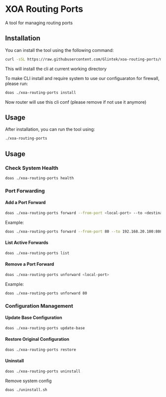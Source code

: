 # XOA Routing Ports

A tool for managing routing ports

## Installation

You can install the tool using the following command:

```bash
curl -sSL https://raw.githubusercontent.com/Glintek/xoa-routing-ports/main/install.sh | bash
```
This will install the cli at current working directory

To make CLI install and require system to use our configuaraton for firewall, please run:
```bash 
doas ./xoa-routing-ports install
```
Now router will use this cli conf (please remove if not use it anymore)

## Usage

After installation, you can run the tool using:

```bash
./xoa-routing-ports
```

## Usage

### Check System Health
```bash
doas ./xoa-routing-ports health
```

### Port Forwarding

#### Add a Port Forward
```bash
doas ./xoa-routing-ports forward --from-port <local-port> --to <destination-ip:port>
```
Example:
```bash
doas ./xoa-routing-ports forward --from-port 80 --to 192.168.20.100:8080
```

#### List Active Forwards
```bash
doas ./xoa-routing-ports list
```

#### Remove a Port Forward
```bash
doas ./xoa-routing-ports unforward <local-port>
```
Example:
```bash
doas ./xoa-routing-ports unforward 80
```

### Configuration Management

#### Update Base Configuration
```bash
doas ./xoa-routing-ports update-base
```

#### Restore Original Configuration
```bash
doas ./xoa-routing-ports restore
```

#### Uninstall
```bash
doas ./xoa-routing-ports uninstall
```
Remove system config
```bash
doas ./uninstall.sh
```

